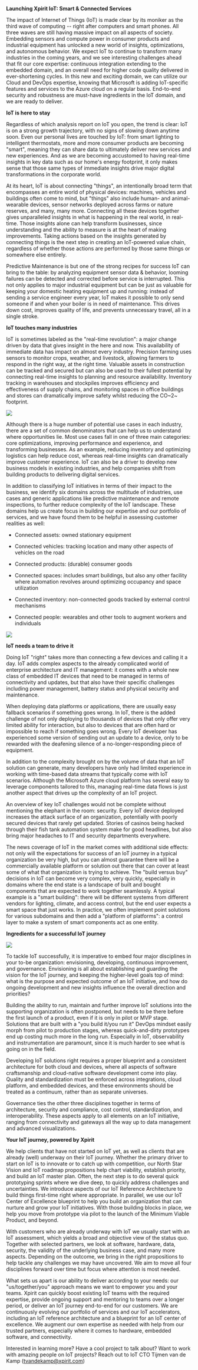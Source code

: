 **Launching Xpirit IoT: Smart & Connected Services**

The impact of Internet of Things (IoT) is made clear by its moniker as
the third wave of computing -- right after computers and smart phones.
All three waves are still having massive impact on all aspects of
society. Embedding sensors and compute power in consumer products and
industrial equipment has unlocked a new world of insights,
optimizations, and autonomous behavior. We expect IoT to continue to
transform many industries in the coming years, and we see interesting
challenges ahead that fit our core expertise: continuous integration
extending to the embedded domain, and an overall need for higher code
quality delivered in ever-shortening cycles. In this new and exciting
domain, we can utilize our Cloud and DevOps expertise, knowing that
Microsoft is adding IoT-specific features and services to the Azure
cloud on a regular basis. End-to-end security and robustness are
must-have ingredients in the IoT domain, and we are ready to deliver.

**IoT is here to stay**

Regardless of which analysis report on IoT you open, the trend is clear:
IoT is on a strong growth trajectory, with no signs of slowing down
anytime soon. Even our personal lives are touched by IoT: from smart
lighting to intelligent thermostats, more and more consumer products are
becoming "smart", meaning they can share data to ultimately deliver new
services and new experiences. And as we are becoming accustomed to
having real-time insights in key data such as our home's energy
footprint, it only makes sense that those same types of immediate
insights drive major digital transformations in the corporate world.

At its heart, IoT is about connecting "things", an intentionally broad
term that encompasses an entire world of physical devices: machines,
vehicles and buildings often come to mind, but "things" also include
human- and animal-wearable devices, sensor networks deployed across
farms or nature reserves, and many, many more. Connecting all these
devices together gives unparalleled insights in what is happening in the
real world, in real-time. Those insights alone can help transform
businesses, since understanding and the ability to measure is at the
heart of making improvements. Taking actions based on the insights
generated by connecting things is the next step in creating an
IoT-powered value chain, regardless of whether those actions are
performed by those same things or somewhere else entirely.

Predictive Maintenance is but one of the strong recipes for success IoT
can bring to the table: by analyzing equipment sensor data & behavior,
looming failures can be detected and corrected before service is
interrupted. This not only applies to major industrial equipment but can
be just as valuable for keeping your domestic heating equipment up and
running: instead of sending a service engineer every year, IoT makes it
possible to only send someone if and when your boiler is in need of
maintenance. This drives down cost, improves quality of life, and
prevents unnecessary travel, all in a single stroke.

**IoT touches many industries**

IoT is sometimes labeled as the "real-time revolution": a major change
driven by data that gives insight in the here and now. This availability
of immediate data has impact on almost every industry. Precision farming
uses sensors to monitor crops, weather, and livestock, allowing farmers
to respond in the right way, at the right time. Valuable assets in
construction can be tracked and secured but can also be used to their
fullest potential by connecting real-time insights to planning and
resource availability. Inventory tracking in warehouses and stockpiles
improves efficiency and effectiveness of supply chains, and monitoring
spaces in office buildings and stores can dramatically improve safety
whilst reducing the CO~2~ footprint.

![](./media/image1.png)

Although there is a huge number of potential use cases in each industry,
there are a set of common denominators that can help us to understand
where opportunities lie. Most use cases fall in one of three main
categories: core optimizations, improving performance and experience,
and transforming businesses. As an example, reducing inventory and
optimizing logistics can help reduce cost, whereas real-time insights
can dramatically improve customer experience. IoT can also be a driver
to develop new business models in existing industries, and help
companies shift from building products to delivering digital services.

In addition to classifying IoT initiatives in terms of their impact to
the business, we identify six domains across the multitude of
industries, use cases and generic applications like predictive
maintenance and remote inspections, to further reduce complexity of the
IoT landscape. These domains help us create focus in building our
expertise and our portfolio of services, and we have found them to be
helpful in assessing customer realities as well:

-   Connected assets: owned stationary equipment

-   Connected vehicles: tracking location and many other aspects of
    vehicles on the road

-   Connected products: (durable) consumer goods

-   Connected spaces: includes smart buildings, but also any other
    facility where automation revolves around optimizing occupancy and
    space utilization

-   Connected inventory: non-connected goods tracked by external control
    mechanisms

-   Connected people: wearables and other tools to augment workers and
    individuals

![](./media/image2.png)


**IoT needs a team to drive it**

Doing IoT "right" takes more than connecting a few devices and calling
it a day. IoT adds complex aspects to the already complicated world of
enterprise architecture and IT management: it comes with a whole new
class of embedded IT devices that need to be managed in terms of
connectivity and updates, but that also have their specific challenges
including power management, battery status and physical security and
maintenance.

When deploying data platforms or applications, there are usually easy
fallback scenarios if something goes wrong. In IoT, there is the added
challenge of not only deploying to thousands of devices that only offer
very limited ability for interaction, but also to devices that are often
hard or impossible to reach if something goes wrong. Every IoT developer
has experienced some version of sending out an update to a device, only
to be rewarded with the deafening silence of a no-longer-responding
piece of equipment.

In addition to the complexity brought on by the volume of data that an
IoT solution can generate, many developers have only had limited
experience in working with time-based data streams that typically come
with IoT scenarios. Although the Microsoft Azure cloud platform has
several easy to leverage components tailored to this, managing real-time
data flows is just another aspect that drives up the complexity of an
IoT project.

An overview of key IoT challenges would not be complete without
mentioning the elephant in the room: security. Every IoT device deployed
increases the attack surface of an organization, potentially with poorly
secured devices that rarely get updated. Stories of casinos being hacked
through their fish tank automation system make for good headlines, but
also bring major headaches to IT and security departments everywhere.

The news coverage of IoT in the market comes with additional side
effects: not only will the expectations for success of an IoT journey in
a typical organization be very high, but you can almost guarantee there
will be a commercially available platform or solution out there that can
cover at least some of what that organization is trying to achieve. The
"build versus buy" decisions in IoT can become very complex, very
quickly, especially in domains where the end state is a landscape of
built and bought components that are expected to work together
seamlessly. A typical example is a "smart building": there will be
different systems from different vendors for lighting, climate, and
access control, but the end user expects a smart space that just works.
In practice, we often implement point solutions for various subdomains
and then add a "platform of platforms": a control layer to make a system
of smart components act as one entity.

**Ingredients for a successful IoT journey**

![](./media/image3.png)


To tackle IoT successfully, it is imperative to embed four major
disciplines in your to-be organization: envisioning, developing,
continuous improvement, and governance. Envisioning is all about
establishing and guarding the vision for the IoT journey, and keeping
the higher-level goals top of mind: what is the purpose and expected
outcome of an IoT initiative, and how do ongoing development and new
insights influence the overall direction and priorities?

Building the ability to run, maintain and further improve IoT solutions
into the supporting organization is often postponed, but needs to be
there before the first launch of a product, even if it is only in pilot
or MVP stage. Solutions that are built with a "you build it/you run it"
DevOps mindset easily morph from pilot to production stages, whereas
quick-and-dirty prototypes end up costing much more in the long run.
Especially in IoT, observability and instrumentation are paramount,
since it is much harder to see what is going on in the field.

Developing IoT solutions right requires a proper blueprint and a
consistent architecture for both cloud and devices, where all aspects of
software craftsmanship and cloud-native software development come into
play. Quality and standardization must be enforced across integrations,
cloud platform, and embedded devices, and these environments should be
treated as a continuum, rather than as separate universes.

Governance ties the other three disciplines together in terms of
architecture, security and compliance, cost control, standardization,
and interoperability. These aspects apply to all elements on an IoT
initiative, ranging from connectivity and gateways all the way up to
data management and advanced visualizations.

**Your IoT journey, powered by Xpirit**

We help clients that have not started on IoT yet, as well as clients
that are already (well) underway on their IoT journey. Whether the
primary driver to start on IoT is to innovate or to catch up with
competition, our North Star Vision and IoT roadmap propositions help
chart viability, establish priority, and build an IoT master plan.
Often, the next step is to do several quick prototyping sprints where we
dive deep, to quickly address challenges and uncertainties. We introduce
aspects of our IoT Reference Architecture to build things first-time
right where appropriate. In parallel, we use our IoT Center of
Excellence blueprint to help you build an organization that can nurture
and grow your IoT initiatives. With those building blocks in place, we
help you move from prototype via pilot to the launch of the Minimum
Viable Product, and beyond.

With customers who are already underway with IoT we usually start with
an IoT assessment, which yields a broad and objective view of the status
quo. Together with selected partners, we look at software, hardware,
data, security, the validity of the underlying business case, and many
more aspects. Depending on the outcome, we bring in the right
propositions to help tackle any challenges we may have uncovered. We aim
to move all four disciplines forward over time but focus where attention
is most needed.

What sets us apart is our ability to deliver according to your needs:
our "us/together/you" approach means we want to empower you and your
teams. Xpirit can quickly boost existing IoT teams with the required
expertise, provide ongoing support and mentoring to teams over a longer
period, or deliver an IoT journey end-to-end for our customers. We are
continuously evolving our portfolio of services and our IoT
accelerators, including an IoT reference architecture and a blueprint
for an IoT center of excellence. We augment our own expertise as needed
with help from our trusted partners, especially where it comes to
hardware, embedded software, and connectivity.

Interested in learning more? Have a cool project to talk about? Want to
work with amazing people on IoT projects? Reach out to IoT CTO Tijmen
van de Kamp (<tvandekamp@xpirit.com>)
